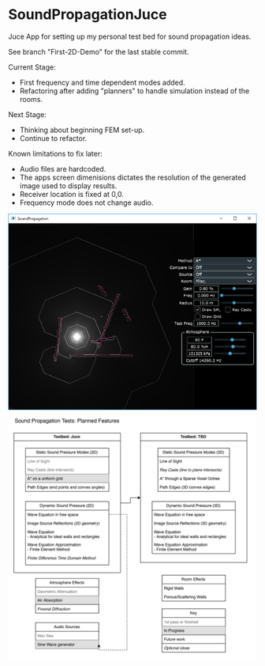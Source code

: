 # SoundPropagationJuce
Juce App for setting up my personal test bed for sound propagation ideas.

See branch "First-2D-Demo" for the last stable commit.

Current Stage:
- First frequency and time dependent modes added.
- Refactoring after adding "planners" to handle simulation instead of the rooms.

Next Stage:
- Thinking about beginning FEM set-up.
- Continue to refactor.

Known limitations to fix later:
- Audio files are hardcoded.
- The apps screen dimenisions dictates the resolution of the generated image used to display results.
- Receiver location is fixed at 0,0.
- Frequency mode does not change audio.

![alt text](/Images/SoundPropagation-A_Star-4_2018.png)
![alt text](/Images/SoundPropagation-Planned_Features-4_2018.png)
